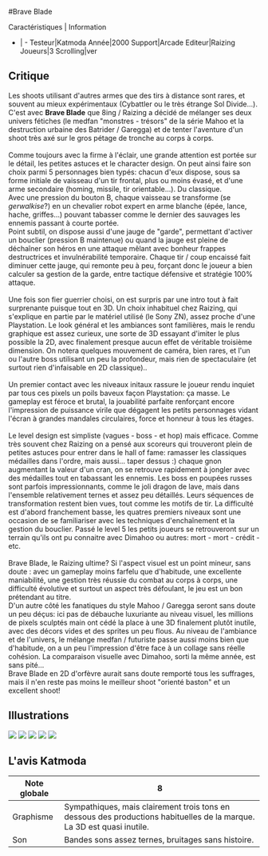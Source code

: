 #Brave Blade

Caractéristiques | Information
- | -
Testeur|Katmoda
Année|2000
Support|Arcade
Editeur|Raizing
Joueurs|3
Scrolling|ver

## Critique
Les shoots utilisant d'autres armes que des tirs à distance sont rares, et souvent au mieux expérimentaux (Cybattler ou le très étrange Sol Divide...). C'est avec <b>Brave Blade</b> que 8ing / Raizing a décidé de mélanger ses deux univers fétiches (le medfan "monstres - trésors" de la série Mahoo et la destruction urbaine des Batrider / Garegga) et de tenter l'aventure d'un shoot très axé sur le gros pétage de tronche au corps à corps.<br/><br/>Comme toujours avec la firme à l'éclair, une grande attention est portée sur le détail, les petites astuces et le character design. On peut ainsi faire son choix parmi 5 personnages bien typés: chacun d'eux dispose, sous sa forme initiale de vaisseau d'un tir frontal, plus ou moins évasé, et d'une arme secondaire (homing, missile, tir orientable...).  Du classique.<br/>Avec une pression du bouton B, chaque vaisseau se transforme (se <i>gerwalkise</i>?) en un chevalier robot expert en arme blanche (épée, lance, hache, griffes...) pouvant tabasser comme le dernier des sauvages les ennemis passant à courte portée. <br/>Point subtil, on dispose aussi d'une jauge de "garde", permettant d'activer un bouclier (pression B maintenue) ou quand la jauge est pleine de déchaîner son héros en une attaque mêlant avec bonheur frappes destructrices et invulnérabilité temporaire. Chaque tir / coup encaissé fait diminuer cette jauge, qui remonte peu à peu, forçant donc le joueur a bien calculer sa gestion de la garde, entre tactique défensive et stratégie 100% attaque.<br/><br/>Une fois son fier guerrier choisi, on est surpris par une intro tout à fait surprenante puisque tout en 3D. Un choix inhabituel chez Raizing, qui s'explique en partie par le matériel utilisé (le Sony ZN), assez proche d'une Playstation. Le look général et les ambiances sont familières, mais le rendu graphique est assez curieux, une sorte de 3D essayant d'imiter le plus possible la 2D, avec finalement presque aucun effet de véritable troisième dimension. On notera quelques mouvement de caméra, bien rares, et l'un ou l'autre boss utilisant un peu la profondeur, mais rien de spectaculaire (et surtout rien d'infaisable en 2D classique)..<br/><br/>Un premier contact avec les niveaux initaux rassure le joueur rendu inquiet par tous ces pixels un poils baveux façon Playstation: ça masse. Le gameplay est féroce et brutal, la jouabilité parfaite renforçant encore l'impression de puissance virile que dégagent les petits personnages vidant l'écran à grandes mandales circulaires, force et honneur à tous les étages.<br/><br/>Le level design est simpliste (vagues - boss - et hop) mais efficace. Comme très souvent chez Raizing on a pensé aux scoreurs qui trouveront plein de petites astuces pour entrer dans le hall of fame: ramasser les classiques médailles dans l'ordre, mais aussi... taper dessus :) chaque gnon augmentant la valeur d'un cran, on se retrouve rapidement à jongler avec des médailles tout en tabassant les ennemis. Les boss en poupées russes sont parfois impressionnants, comme le joli dragon de lave, mais dans l'ensemble relativement ternes et assez peu détaillés. Leurs séquences de transformation restent bien vues, tout comme les motifs de tir. La difficulté est d'abord franchement basse, les quatres premiers niveaux sont une occasion de se familiariser avec les techniques d'enchaînement et la gestion du bouclier. Passé le level 5 les petits joueurs se retrouveront sur un terrain qu'ils ont pu connaitre avec Dimahoo ou autres: mort - mort - crédit - etc. <br/><br/>Brave Blade, le Raizing ultime? Si l'aspect visuel est un point mineur, sans doute : avec un gameplay moins farfelu que d'habitude, une excellente maniabilité, une gestion très réussie du combat au corps à corps, une difficulté évolutive et surtout un aspect très défoulant, le jeu est un bon prétendant au titre. <br/>D'un autre côté les fanatiques du style Mahoo / Garegga seront sans doute un peu déçus: ici pas de débauche luxuriante au niveau visuel, les millions de pixels sculptés main ont cédé la place à une 3D finalement plutôt inutile, avec des décors vides et des sprites un peu flous. Au niveau de l'ambiance et de l'univers, le mélange medfan / futuriste passe aussi moins bien que d'habitude, on a un peu l'impression d'être face à un collage sans réelle cohésion. La comparaison visuelle avec Dimahoo, sorti la même année, est sans pité...<br/>Brave Blade en 2D d'orfèvre aurait sans doute remporté tous les suffrages, mais il n'en reste pas moins le meilleur shoot "orienté baston" et un excellent shoot!

## Illustrations
![](http://www.shmup.com/images/thumbs/img_fiche_1_816.jpg)
![](http://www.shmup.com/images/thumbs/img_fiche_2_816.jpg)
![](http://www.shmup.com/images/thumbs/img_fiche_3_816.jpg)
![](http://www.shmup.com/images/thumbs/img_fiche_4_816.jpg)
![](http://www.shmup.com/images/thumbs/img_fiche_5_816.jpg)

## L'avis Katmoda
Note globale|8
-|-
Graphisme|Sympathiques, mais clairement trois tons en dessous des productions habituelles de la marque. La 3D est quasi inutile.
Son|Bandes sons assez ternes, bruitages sans histoire.
